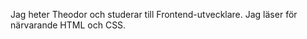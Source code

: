 Jag heter Theodor och studerar till Frontend-utvecklare. Jag läser för närvarande HTML och CSS.

<!---
TheodorHe/TheodorHe is a ✨ special ✨ repository because its `README.md` (this file) appears on your GitHub profile.
You can click the Preview link to take a look at your changes.
--->
